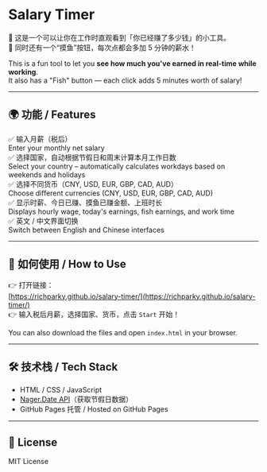 # Salary Timer

🌟 这是一个可以让你在工作时直观看到「你已经赚了多少钱」的小工具。  
🌟 同时还有一个“摸鱼”按钮，每次点都会多加 5 分钟的薪水！  

This is a fun tool to let you **see how much you've earned in real-time while working**.  
It also has a "Fish" button — each click adds 5 minutes worth of salary!

---

## 🌍 功能 / Features
✅ 输入月薪（税后）  
Enter your monthly net salary   
✅ 选择国家，自动根据节假日和周末计算本月工作日数    
Select your country – automatically calculates workdays based on weekends and holidays  
✅ 选择不同货币（CNY, USD, EUR, GBP, CAD, AUD）    
Choose different currencies (CNY, USD, EUR, GBP, CAD, AUD)  
✅ 显示时薪、今日已赚、摸鱼已赚金额、上班时长    
Displays hourly wage, today's earnings, fish earnings, and work time  
✅ 英文 / 中文界面切换    
Switch between English and Chinese interfaces    

---

## 🚀 如何使用 / How to Use
👉 打开链接：  
[https://richparky.github.io/salary-timer/](https://richparky.github.io/salary-timer/)  
👉 输入税后月薪，选择国家、货币，点击 `Start` 开始！  

You can also download the files and open `index.html` in your browser.

---

## 🛠 技术栈 / Tech Stack
- HTML / CSS / JavaScript  
- [Nager.Date API](https://date.nager.at/)（获取节假日数据）  
- GitHub Pages 托管 / Hosted on GitHub Pages  

---

## 📄 License
MIT License
